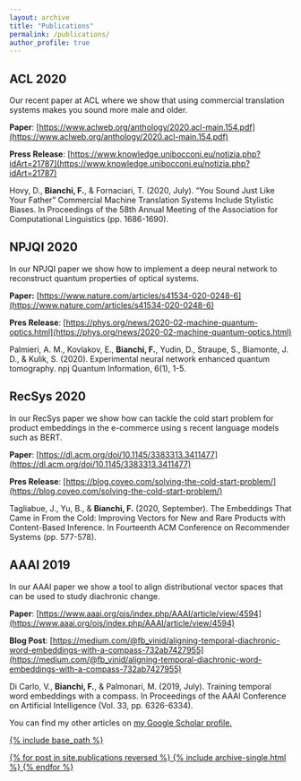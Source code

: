 ```yaml
---
layout: archive
title: "Publications"
permalink: /publications/
author_profile: true
---
```



## ACL 2020

Our recent paper at ACL where we show that using commercial translation systems makes you sound more male and older.

**Paper**: [https://www.aclweb.org/anthology/2020.acl-main.154.pdf](https://www.aclweb.org/anthology/2020.acl-main.154.pdf)

**Press Release**: [https://www.knowledge.unibocconi.eu/notizia.php?idArt=21787](https://www.knowledge.unibocconi.eu/notizia.php?idArt=21787)

Hovy, D., **Bianchi, F.**, & Fornaciari, T. (2020, July). “You Sound Just Like Your Father” Commercial Machine Translation Systems Include Stylistic Biases. In Proceedings of the 58th Annual Meeting of the Association for Computational Linguistics (pp. 1686-1690).

## NPJQI 2020

In our NPJQI paper we show how to implement a deep neural network to reconstruct quantum properties of optical systems.

**Paper:** [https://www.nature.com/articles/s41534-020-0248-6](https://www.nature.com/articles/s41534-020-0248-6)

**Pres Release**: [https://phys.org/news/2020-02-machine-quantum-optics.html](https://phys.org/news/2020-02-machine-quantum-optics.html)

Palmieri, A. M., Kovlakov, E., **Bianchi, F.**, Yudin, D., Straupe, S., Biamonte, J. D., & Kulik, S. (2020). 
Experimental neural network enhanced quantum tomography. npj Quantum Information, 6(1), 1-5.

## RecSys 2020

In our RecSys paper we show how can tackle the cold start problem for product embeddings in the e-commerce using s recent language models such as BERT.

**Paper**: [https://dl.acm.org/doi/10.1145/3383313.3411477](https://dl.acm.org/doi/10.1145/3383313.3411477)

**Pres Release**: [https://blog.coveo.com/solving-the-cold-start-problem/](https://blog.coveo.com/solving-the-cold-start-problem/)

Tagliabue, J., Yu, B., & **Bianchi, F.** (2020, September). The Embeddings That Came in From the Cold: Improving Vectors for New and Rare Products with Content-Based Inference. In Fourteenth ACM Conference on Recommender Systems (pp. 577-578).

## AAAI 2019

In our AAAI paper we show a tool to align distributional vector spaces that can be used to study diachronic change.

**Paper**: [https://www.aaai.org/ojs/index.php/AAAI/article/view/4594](https://www.aaai.org/ojs/index.php/AAAI/article/view/4594)

**Blog Post**: [https://medium.com/@fb_vinid/aligning-temporal-diachronic-word-embeddings-with-a-compass-732ab7427955](https://medium.com/@fb_vinid/aligning-temporal-diachronic-word-embeddings-with-a-compass-732ab7427955)

Di Carlo, V., **Bianchi, F.**, & Palmonari, M. (2019, July). Training temporal word embeddings with a compass. 
In Proceedings of the AAAI Conference on Artificial Intelligence (Vol. 33, pp. 6326-6334).


You can find my other articles on <u><a href="https://scholar.google.com/citations?user=1okGjb8AAAAJ&hl=it">my Google Scholar profile</a>.

{% include base_path %}

{% for post in site.publications reversed %}
  {% include archive-single.html %}
{% endfor %}
